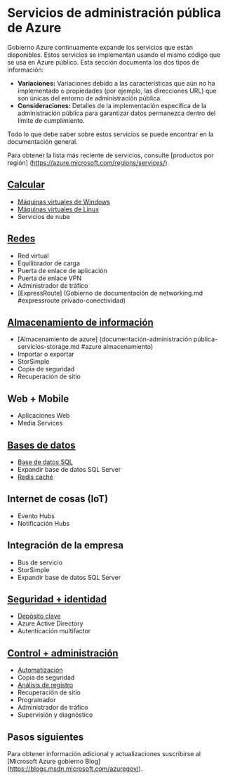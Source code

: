 <properties
    pageTitle="Servicios de administración pública de Azure | Microsoft Azure"
    description="Proporciona una descripción general de los servicios disponibles en la administración pública de Azure"
    services="Azure-Government"
    cloud="gov" 
    documentationCenter=""
    authors="zakramer"
    manager="liki"
    editor="" />

<tags
    ms.service="multiple"
    ms.devlang="na"
    ms.topic="article"
    ms.tgt_pltfrm="na"
    ms.workload="azure-government"
    ms.date="10/14/2016"
    ms.author="zakramer" />


#  <a name="azure-government-services"></a>Servicios de administración pública de Azure

Gobierno Azure continuamente expande los servicios que están disponibles.  Estos servicios se implementan usando el mismo código que se usa en Azure público.  Esta sección documenta los dos tipos de información:

- **Variaciones:** Variaciones debido a las características que aún no ha implementado o propiedades (por ejemplo, las direcciones URL) que son únicas del entorno de administración pública.  
- **Consideraciones:** Detalles de la implementación específica de la administración pública para garantizar datos permanezca dentro del límite de cumplimiento.

Todo lo que debe saber sobre estos servicios se puede encontrar en la documentación general.

Para obtener la lista más reciente de servicios, consulte [productos por región] (https://azure.microsoft.com/regions/services/). 

## <a name="computedocumentation-government-computemd"></a>[Calcular](documentation-government-compute.md)

+ [Máquinas virtuales de Windows](documentation-government-compute.md#virtual-machines)
+ [Máquinas virtuales de Linux](documentation-government-compute.md#virtual-machines)
+ Servicios de nube

## <a name="networkingdocumentation-government-networkingmd"></a>[Redes](documentation-government-networking.md)

+ Red virtual
+ Equilibrador de carga
+ Puerta de enlace de aplicación
+ Puerta de enlace VPN
+ Administrador de tráfico
+ [ExpressRoute] (Gobierno de documentación de networking.md #expressroute privado-conectividad)

## <a name="storagedocumentation-government-services-storagemd"></a>[Almacenamiento de información](documentation-government-services-storage.md)

+ [Almacenamiento de azure] (documentación-administración pública-servicios-storage.md #azure almacenamiento)
+ Importar o exportar
+ StorSimple
+ Copia de seguridad
+ Recuperación de sitio

## <a name="web--mobile"></a>Web + Mobile

+ Aplicaciones Web
+ Media Services

## <a name="databasesdocumentation-government-services-databasemd"></a>[Bases de datos](documentation-government-services-database.md)

+ [Base de datos SQL](documentation-government-services-database.md#sql-database)
+ Expandir base de datos SQL Server
+ [Redis caché](documentation-government-services-database.md#azure-redis-cache)

## <a name="internet-of-things-iot"></a>Internet de cosas (IoT)

+ Evento Hubs
+ Notificación Hubs

## <a name="enterprise-integration"></a>Integración de la empresa

+ Bus de servicio
+ StorSimple
+ Expandir base de datos SQL Server

## <a name="security--identitydocumentation-government-services-securityandidentitymd"></a>[Seguridad + identidad](documentation-government-services-securityandidentity.md)

+ [Depósito clave](documentation-government-services-securityandidentity.md#key-vault)
+ Azure Active Directory
+ Autenticación multifactor

## <a name="monitoring--managementdocumentation-government-services-monitoringandmanagementmd"></a>[Control + administración](documentation-government-services-monitoringandmanagement.md)

+ [Automatización](documentation-government-services-monitoringandmanagement.md#automation)
+ Copia de seguridad
+ [Análisis de registro](documentation-government-services-monitoringandmanagement.md#log-analytics)
+ Recuperación de sitio
+ Programador
+ Administrador de tráfico
+ Supervisión y diagnóstico

##  <a name="next-steps"></a>Pasos siguientes 
 
Para obtener información adicional y actualizaciones suscribirse al [Microsoft Azure gobierno Blog] (https://blogs.msdn.microsoft.com/azuregov/).
